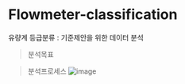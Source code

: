 # Flowmeter-classification
유량계 등급분류 : 기준제안을 위한 데이터 분석

> 분석목표

>분석프로세스
![image](https://user-images.githubusercontent.com/101242683/206276682-d80400c8-c1ee-4a63-a1ef-58856953c5f6.png)
